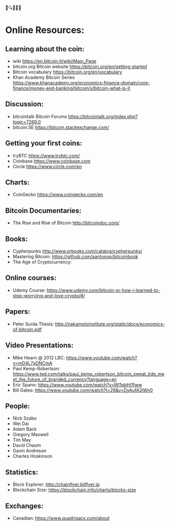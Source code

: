 📝🔍👀💀💤

# Online Resources:

## Learning about the coin:
- wiki https://en.bitcoin.it/wiki/Main_Page
- bitcoin.org Bitcoin website https://bitcoin.org/en/getting-started
- Bitcoin vocabulary https://bitcoin.org/en/vocabulary
- Khan Academy Bitcoin Series https://www.khanacademy.org/economics-finance-domain/core-finance/money-and-banking/bitcoin/v/bitcoin-what-is-it

## Discussion:
- bitcointalk Bitcoin Forums https://bitcointalk.org/index.php?topic=7269.0
- bitcoin.SE https://bitcoin.stackexchange.com/

## Getting your first coins:
- tryBTC https://www.trybtc.com/
- Coinbase https://www.coinbase.com
- Circle https://www.circle.com/en

## Charts:
- CoinGecko https://www.coingecko.com/en

## Bitcoin Documentaries:
- The Rise and Rise of Bitcoin http://bitcoindoc.com/

## Books:
- Cypherpunks http://www.orbooks.com/catalog/cypherpunks/
- Mastering Bitcoin: https://github.com/aantonop/bitcoinbook
- The Age of Cryptocurrency: 

## Online courses:
- Udemy Course: https://www.udemy.com/bitcoin-or-how-i-learned-to-stop-worrying-and-love-crypto/#/


## Papers:
- Peter Surda Thesis: http://nakamotoinstitute.org/static/docs/economics-of-bitcoin.pdf


## Video Presentations:
- Mike Hearn @ 2012 LBC: https://www.youtube.com/watch?v=mD4L7xDNCmA
- Paul Kemp-Robertson: https://www.ted.com/talks/paul_kemp_robertson_bitcoin_sweat_tide_meet_the_future_of_branded_currency?language=en
- Eric Spano: https://www.youtube.com/watch?v=WI1pbHi1fww
- Bill Gates: https://www.youtube.com/watch?t=26&v=DyAufA2lWn0

## People:
- Nick Szabo
- Wei Dai
- Adam Back
- Gregory Maxwell
- Tim May
- David Chaum
- Gavin Andreson
- Charles Hoskinson

## Statistics:
- Block Explorer: http://chainflyer.bitflyer.jp
- Blockchain Size: https://blockchain.info/charts/blocks-size

## Exchanges:
- Canadian: https://www.quadrigacx.com/about
